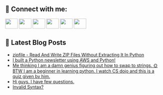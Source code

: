 ## 🔎 Connect with me:
[<img height="32" width="40" src="https://cdn.jsdelivr.net/npm/simple-icons@v5/icons/telegram.svg" />](https://t.me/bullbesh)
[<img height="32" width="40" src="https://cdn.jsdelivr.net/npm/simple-icons@v5/icons/vk.svg" />](https://vk.com/bullbesh)
[<img height="32" width="40" src="https://cdn.jsdelivr.net/npm/simple-icons@v5/icons/twitter.svg" />](https://twitter.com/bullbesh1)
[<img height="32" width="40" src="https://cdn.jsdelivr.net/npm/simple-icons@v5/icons/instagram.svg" />](https://www.instagram.com/bullbesh)
[<img height="32" width="40" src="https://cdn.jsdelivr.net/npm/simple-icons@v5/icons/reddit.svg" />](https://www.reddit.com/user/bullbesh)
[<img height="32" width="40" src="https://cdn.jsdelivr.net/npm/simple-icons@v5/icons/youtube.svg" />](https://www.youtube.com/channel/UCtfjRs6uzgq5mfm8S06WTcg)

## 📕 Latest Blog Posts
<!-- BLOG-POST-LIST:START -->
- [zipfile - Read And Write ZIP Files Without Extracting It In Python](https://www.reddit.com/r/Python/comments/vtm9vn/zipfile_read_and_write_zip_files_without/)
- [I built a Python newsletter using AWS and Python!](https://www.reddit.com/r/Python/comments/vtkvry/i_built_a_python_newsletter_using_aws_and_python/)
- [Me thinking I am a damn genius figuring out how to swap to strings. 🌞 BTW I am a beginner in learning python. I watch CS dojo and this is a quiz given by him.](https://www.reddit.com/r/Python/comments/vtkblx/me_thinking_i_am_a_damn_genius_figuring_out_how/)
- [Hi guys. I have few questions.](https://www.reddit.com/r/Python/comments/vtk666/hi_guys_i_have_few_questions/)
- [Invalid Syntax?](https://www.reddit.com/r/Python/comments/vtk128/invalid_syntax/)
<!-- BLOG-POST-LIST:END -->
